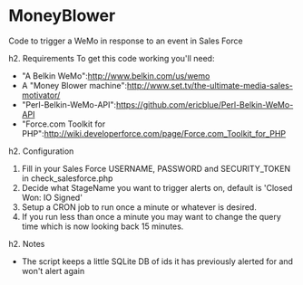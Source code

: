 MoneyBlower
===========

Code to trigger a WeMo in response to an event in Sales Force


h2. Requirements
To get this code working you'll need:
* "A Belkin WeMo":http://www.belkin.com/us/wemo
* A "Money Blower machine":http://www.set.tv/the-ultimate-media-sales-motivator/
* "Perl-Belkin-WeMo-API":https://github.com/ericblue/Perl-Belkin-WeMo-API
* "Force.com Toolkit for PHP":http://wiki.developerforce.com/page/Force.com_Toolkit_for_PHP

h2. Configuration

1. Fill in your Sales Force USERNAME, PASSWORD and SECURITY_TOKEN in check_salesforce.php
1. Decide what StageName you want to trigger alerts on, default is 'Closed Won: IO Signed'
1. Setup a CRON job to run once a minute or whatever is desired. 
1. If you run less than once a minute you may want to change the query time which is now looking back 15 minutes.

h2. Notes
* The script keeps a little SQLite DB of ids it has previously alerted for and won't alert again

